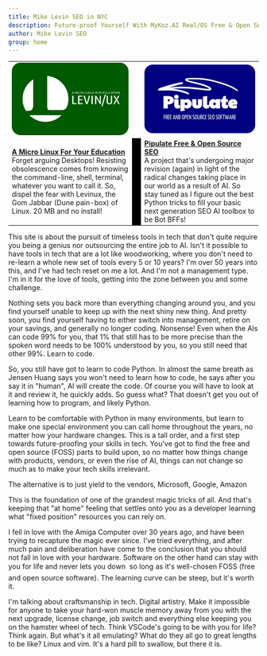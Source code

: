 ```yaml
---
title: Mike Levin SEO in NYC
description: Future-proof Yourself With MyKoz.AI Real/OS Free & Open Source (FOSS) AI SEO Software on a Small Linux Distro built with Python, vim, git and AI.
author: Mike Levin SEO
group: home
---
```


<table class="logos">
<tr>
<td class="hplg"><a href="https://levinux.com/"><img src="/assets/logo/Levinux.PNG" border=0 /></a></td>
<td> </td>
<td class="hplg"><a href="https://pipulate.com/"><img src="/assets/logo/Pipulate.PNG" border=0 /></a></td>
</tr>
<tr>

<td class="hptd"><b><a href="/levinux/">A Micro Linux For Your
Education</a></b><br />Forget arguing Desktops! Resisting obsolescence comes
from knowing the command-line, shell, terminal, whatever you want to call it.
So, dispel the fear with Levinux, the Gom Jabbar (Dune pain-box) of Linux. 20
MB and no install!</td>

<td style="background: black;">&nbsp;</td>

<td class="hptd"><b><a href="/pipulate/">Pipulate Free & Open Source
SEO</a></b><br />A project that's undergoing major revision (again) in light of
the radical changes taking place in our world as a result of AI. So stay tuned
as I figure out the best Python tricks to fill your basic next generation SEO
AI toolbox to be Bot BFFs!</td>

</tr>
</table>

This site is about the pursuit of timeless tools in tech that don't quite
require you being a genius nor outsourcing the entire job to AI. Isn't it
possible to have tools in tech that are a lot like woodworking, where you don't
need to re-learn a whole new set of tools every 5 or 10 years? I'm over 50 years
into this, and I've had tech reset on me a lot. And I'm not a management type.
I'm in it for the love of tools, getting into the zone between you and some
challenge.

Nothing sets you back more than everything changing around you, and you find
yourself unable to keep up with the next shiny new thing. And pretty soon, you
find yourself having to either switch into management, retire on your savings,
and generally no longer coding. Nonsense! Even when the AIs can code 99% for
you, that 1% that still has to be more precise than the spoken word needs to be
100% understood by you, so you still need that other 99%. Learn to code.

So, you still have got to learn to code Python. In almost the same breath as
Jensen Huang says you won't need to learn how to code, he says after you say it
in "human", AI will create the code. Of course you will have to look at it and
review it, he quickly adds. So guess what? That doesn't get you out of learning
how to program, and likely Python.

Learn to be comfortable with Python in many environments, but learn to make one
special environment you can call home throughout the years, no matter how your
hardware changes. This is a tall order, and a first step towards future-proofing
your skills in tech. You've got to find the free and open source (FOSS) parts to
build upon, so no matter how things change with products, vendors, or even the
rise of AI, things can not change so much as to make your tech skills
irrelevant. 

The alternative is to just yield to the vendors, Microsoft, Google, Amazon

This is the foundation of one of the grandest magic tricks of all. And that's
keeping that "at home" feeling that settles onto you as a developer learning
what "fixed position" resources you can rely on. 

I fell in love with the Amiga Computer over 30 years ago, and have been trying
to recapture the magic ever since. I've tried everything, and after much pain
and deliberation have come to the conclusion that you should not fall in love
with your hardware. Software on the other hand can stay with you for life and
never lets you down &#151; so long as it's well-chosen FOSS (free and open
source software). The learning curve can be steep, but it's worth it.

I'm talking about craftsmanship in tech. Digital artistry. Make it impossible
for anyone to take your hard-won muscle memory away from you with the next
upgrade, license change, job switch and everything else keeping you on the
hamster wheel of tech. Think VSCode's going to be with you for life? Think
again. But what's it all emulating? What do they all go to great lengths to be
like? Linux and vim. It's a hard pill to swallow, but there it is.

